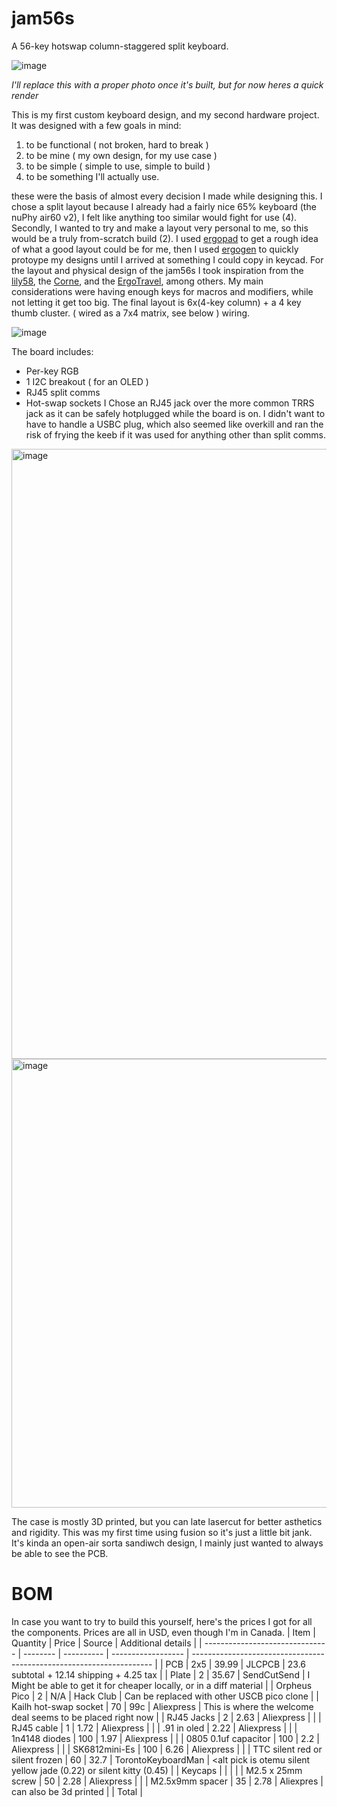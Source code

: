 # jam56s
A 56-key hotswap column-staggered split keyboard.

![image](https://github.com/user-attachments/assets/6b64aa6c-2258-4bae-b3bb-2e2fdf16ffd2)

*I'll replace this with a proper photo once it's built, but for now heres a quick render*

This is my first custom keyboard design, and my second hardware project. It was designed with a few goals in mind:
1. to be functional ( not broken, hard to break )
2. to be mine ( my own design, for my use case )
3. to be simple ( simple to use, simple to build )
4. to be something I'll actually use.

these were the basis of almost every decision I made while designing this. I chose a split layout because I already had a fairly nice 65% keyboard (the nuPhy air60 v2), I felt like anything too similar would fight for use (4). Secondly, I wanted to try and make a layout very personal to me, so this would be a truly from-scratch build (2). I used [ergopad](https://pashutk.com/ergopad/) to get a rough idea of what a good layout could be for me, then I used [ergogen](https://ergogen.xyz/) to quickly protoype my designs until I arrived at something I could copy in keycad. For the layout and physical design of the jam56s I took inspiration from the [lily58](https://github.com/kata0510/Lily58), the [Corne](https://github.com/foostan/crkbd), and the [ErgoTravel](https://github.com/jpconstantineau/ErgoTravel), among others. My main considerations were having enough keys for macros and modifiers, while not letting it get too big. The final layout is 6x(4-key column) + a 4 key thumb cluster. ( wired as a 7x4 matrix, see below )
wiring.

![image](https://github.com/user-attachments/assets/a49d1875-1219-4a13-951f-bcc2f9c81679)


The board includes:
- Per-key RGB
- 1 I2C breakout ( for an OLED )
- RJ45 split comms
- Hot-swap sockets
I Chose an RJ45 jack over the more common TRRS jack as it can be safely hotplugged while the board is on. I didn't want to have to handle a USBC plug, which also seemed like overkill and ran the risk of frying the keeb if it was used for anything other than split comms.

<img width="976" alt="image" src="https://github.com/user-attachments/assets/bb0e66f1-6460-4b0a-8784-0e9e3b1e6da0" />
<img width="718" alt="image" src="https://github.com/user-attachments/assets/86efa5a6-94c3-4b40-af6c-447ff0e2a92d" />

The case is mostly 3D printed, but you can late lasercut for better asthetics and rigidity. This was my first time using fusion so it's just a little bit jank. It's kinda an open-air sorta sandiwch design, I mainly just wanted to always be able to see the PCB.

# BOM
In case you want to try to build this yourself, here's the prices I got for all the components. Prices are all in USD, even though I'm in Canada.
| Item                            | Quantity | Price      | Source             | Additional details                                                   |
| ------------------------------- | -------- | ---------- | ------------------ | -------------------------------------------------------------------- |
| PCB                             | 2x5      | 39.99      | JLCPCB             | 23.6 subtotal + 12.14 shipping + 4.25 tax                            |
| Plate                           | 2        | 35.67      | SendCutSend        | I Might be able to get it for cheaper locally, or in a diff material |
| Orpheus Pico                    | 2        | N/A        | Hack Club          | Can be replaced with other USCB pico clone                           |
| Kailh hot-swap socket           | 70       | 99c        | Aliexpress         | This is where the welcome deal seems to be placed right now          |
| RJ45 Jacks                      | 2        | 2.63       | Aliexpress         |                                                                      |
| RJ45 cable                      | 1        | 1.72       | Aliexpress         |                                                                      |
| .91 in oled                     | 2.22     | Aliexpress |                    |
| 1n4148 diodes                   | 100      | 1.97       | Aliexpress         |                                                                      |
| 0805 0.1uf capacitor            | 100      | 2.2        | Aliexpress         |                                                                      |
| SK6812mini-Es                   | 100      | 6.26       | Aliexpress         |                                                                      |
| TTC silent red or silent frozen | 60       | 32.7       | TorontoKeyboardMan | <alt pick is otemu silent yellow jade (0.22) or silent kitty (0.45)  |
| Keycaps                         |          |            |                    |
| M2.5 x 25mm screw               | 50       | 2.28       | Aliexpress         |                                                                      |
| M2.5x9mm spacer                 | 35       | 2.78       | Aliexpres          | can also be 3d printed                                               |
| Total                           |
